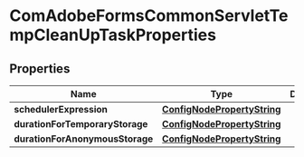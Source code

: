 

# ComAdobeFormsCommonServletTempCleanUpTaskProperties

## Properties

Name | Type | Description | Notes
------------ | ------------- | ------------- | -------------
**schedulerExpression** | [**ConfigNodePropertyString**](ConfigNodePropertyString.md) |  |  [optional]
**durationForTemporaryStorage** | [**ConfigNodePropertyString**](ConfigNodePropertyString.md) |  |  [optional]
**durationForAnonymousStorage** | [**ConfigNodePropertyString**](ConfigNodePropertyString.md) |  |  [optional]



